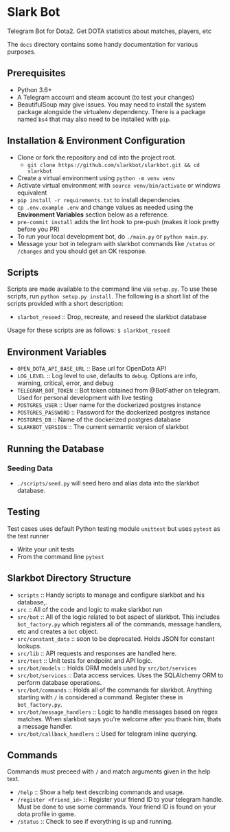 
# Slark Bot

Telegram Bot for Dota2. Get DOTA statistics about matches, players, etc

The `docs` directory contains some handy documentation for various purposes.

## Prerequisites

- Python 3.6+
- A Telegram account and steam account (to test your changes)
- BeautifulSoup may give issues. You may need to install the system package alongside the virtualenv dependency. There is a package named `bs4` that may also need to be installed with `pip`.

## Installation & Environment Configuration

- Clone or fork the repository and cd into the project root.
  - `git clone https://github.com/slarkbot/slarkbot.git && cd slarkbot`
- Create a virtual environment using `python -m venv venv`
- Activate virtual environment with `source venv/bin/activate` or windows equivalent
- `pip install -r requirements.txt` to install dependencies
- `cp .env.example .env` and change values as needed using the **Environment Variables** section below as a reference.
- `pre-commit install` adds the lint hook to pre-push (makes it look pretty before you PR)
- To run your local development bot, do `./main.py` or `python main.py`.
- Message your bot in telegram with slarkbot commands like `/status` or `/changes` and you should get an OK response.

## Scripts

Scripts are made available to the command line via `setup.py`. To use these scripts, run `python setup.py install`.
The following is a short list of the scripts provided with a short description:

- `slarbot_reseed` :: Drop, recreate, and reseed the slarkbot database

Usage for these scripts are as follows:
`$ slarkbot_reseed`

## Environment Variables

- `OPEN_DOTA_API_BASE_URL` :: Base url for OpenDota API
- `LOG_LEVEL` :: Log level to use, defaults to `debug`. Options are info, warning, critical, error, and debug
- `TELEGRAM_BOT_TOKEN` :: Bot token obtained from @BotFather on telegram. Used for personal development with live testing
- `POSTGRES_USER` :: User name for the dockerized postgres instance
- `POSTGRES_PASSWORD` :: Password for the dockerized postgres instance
- `POSTGRES_DB` :: Name of the dockerized postgres database
- `SLARKBOT_VERSION` :: The current semantic version of slarkbot

## Running the Database

### Seeding Data

- `./scripts/seed.py` will seed hero and alias data into the slarkbot database.

## Testing

Test cases uses default Python testing module `unittest` but uses `pytest` as the test runner

- Write your unit tests
- From the command line `pytest`

## Slarkbot Directory Structure

- `scripts` :: Handy scripts to manage and configure slarkbot and his database,.
- `src` :: All of the code and logic to make slarkbot run
- `src/bot` :: All of the logic related to bot aspect of slarkbot. This includes `bot_factory.py` which registers all of the commands, message handlers, etc and creates a `bot` object.
- `src/constant_data` :: soon to be deprecated. Holds JSON for constant lookups.
- `src/lib` :: API requests and responses are handled here.
- `src/test` :: Unit tests for endpoint and API logic.
- `src/bot/models` :: Holds ORM models used by `src/bot/services`
- `src/bot/services` :: Data access services. Uses the SQLAlchemy ORM to perform database operations.
- `src/bot/commands` :: Holds all of the commands for slarkbot. Anything starting with `/` is considered a command. Register these in `bot_factory.py`.
- `src/bot/message_handlers` :: Logic to handle messages based on regex matches. When slarkbot says you're welcome after you thank him, thats a message handler.
- `src/bot/callback_handlers` :: Used for telegram inline querying.

## Commands

Commands must preceed with `/` and match arguments given in the help text.

- `/help` :: Show a help text describing commands and usage.
- `/register <friend_id>` :: Register your friend ID to your telegram handle. Must be done to use some commands. Your friend ID is found on your dota profile in game.
- `/status` :: Check to see if everything is up and running.
